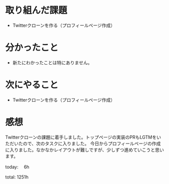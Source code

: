 #  取り組んだ課題
- Twitterクローンを作る（プロフィールページ作成）



# 分かったこと
- 新たにわかったことは特にありません。

# 次にやること
- Twitterクローンを作る（プロフィールページ作成）


# 感想
Twitterクローンの課題に着手しました。トップページの実装のPRもLGTMをいただいたので、次のタスクに入りました。
今日からプロフィールページの作成に入りました。なかなかレイアウトが難しですが、少しずつ進めていこうと思います。


today: 　6h

total: 1251h
